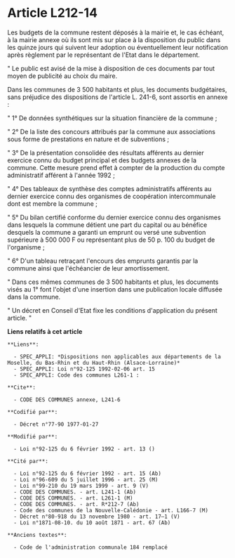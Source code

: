 # Article L212-14

Les budgets de la commune restent déposés à la mairie et, le cas échéant, à la mairie annexe où ils sont mis sur place à la
disposition du public dans les quinze jours qui suivent leur adoption ou éventuellement leur notification après règlement par
le représentant de l'Etat dans le département.

" Le public est avisé de la mise à disposition de ces documents par tout moyen de publicité au choix du maire.

Dans les communes de 3 500 habitants et plus, les documents budgétaires, sans préjudice des dispositions de l'article L.
241-6, sont assortis en annexe :

" 1° De données synthétiques sur la situation financière de la commune ;

" 2° De la liste des concours attribués par la commune aux associations sous forme de prestations en nature et de
subventions ;

" 3° De la présentation consolidée des résultats afférents au dernier exercice connu du budget principal et des budgets
annexes de la commune. Cette mesure prend effet à compter de la production du compte administratif afférent à l'année 1992 ;

" 4° Des tableaux de synthèse des comptes administratifs afférents au dernier exercice connu des organismes de coopération
intercommunale dont est membre la commune ;

" 5° Du bilan certifié conforme du dernier exercice connu des organismes dans lesquels la commune détient une part du capital
ou au bénéfice desquels la commune a garanti un emprunt ou versé une subvention supérieure à 500 000 F ou représentant plus
de 50 p. 100 du budget de l'organisme ;

" 6° D'un tableau retraçant l'encours des emprunts garantis par la commune ainsi que l'échéancier de leur amortissement.

" Dans ces mêmes communes de 3 500 habitants et plus, les documents visés au 1° font l'objet d'une insertion dans une
publication locale diffusée dans la commune.

" Un décret en Conseil d'Etat fixe les conditions d'application du présent article. "

**Liens relatifs à cet article**

	**Liens**:

	  - SPEC_APPLI: *Dispositions non applicables aux départements de la Moselle, du Bas-Rhin et du Haut-Rhin (Alsace-Lorraine)*
	  - SPEC_APPLI: Loi n°92-125 1992-02-06 art. 15
	  - SPEC_APPLI: Code des communes L261-1 :

	**Cite**:

	  - CODE DES COMMUNES annexe, L241-6

	**Codifié par**:

	  - Décret n°77-90 1977-01-27

	**Modifié par**:

	  - Loi n°92-125 du 6 février 1992 - art. 13 ()

	**Cité par**:

	  - Loi n°92-125 du 6 février 1992 - art. 15 (Ab)
	  - Loi n°96-609 du 5 juillet 1996 - art. 25 (M)
	  - Loi n°99-210 du 19 mars 1999 - art. 9 (V)
	  - CODE DES COMMUNES. - art. L241-1 (Ab)
	  - CODE DES COMMUNES. - art. L261-1 (M)
	  - CODE DES COMMUNES. - art. R*212-7 (Ab)
	  - Code des communes de la Nouvelle-Calédonie - art. L166-7 (M)
	  - Décret n°80-918 du 13 novembre 1980 - art. 17–1 (V)
	  - Loi n°1871-08-10. du 10 août 1871 - art. 67 (Ab)

	**Anciens textes**:

	  - Code de l'administration communale 184 remplacé
